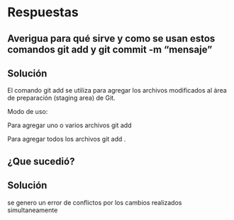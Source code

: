 
# Respuestas

## Averigua para qué sirve y como se usan estos comandos git add y git commit -m “mensaje”

## Solución

El comando git add se utiliza para agregar los archivos modificados al área de preparación (staging area) de Git.

Modo de uso:

Para agregar uno o varios archivos
git add <Nombre de archivo> 

Para agregar todos los archivos
git add .

## ¿Que sucedió?

## Solución

se genero un error de conflictos por los cambios realizados simultaneamente